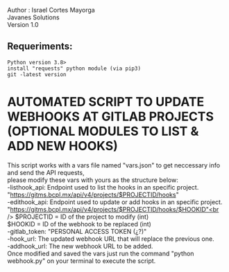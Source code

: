 Author : Israel Cortes Mayorga <br />
 Javanes Solutions <br />
 Version 1.0 <br />
 ## Requeriments: 
    Python version 3.8>
    install "requests" python module (via pip3)
    git -latest version
#
 # AUTOMATED SCRIPT TO UPDATE WEBHOOKS AT GITLAB PROJECTS (OPTIONAL MODULES TO LIST & ADD NEW HOOKS)
 This script works with a vars file named "vars.json" to get neccessary info and send the API requests, <br /> 
 please modify these vars with yours as the structure below:<br />
       -listhook_api: Endpoint used to list the hooks in an specific project.<br />
                     "https://gitms.bcpl.mx/api/v4/projects/$PROJECTID/hooks"       <br />
       -edithook_api: Endpoint used to update or add hooks in an specific project.<br />
                     "https://gitms.bcpl.mx/api/v4/projects/$PROJECTID/hooks/$HOOKID"<br />
                        $PROJECTID = ID of the project to modify (int)<br />
                        $HOOKID = ID of the webhook to be replaced (int)<br />
       -gitlab_token: "PERSONAL ACCESS TOKEN (¿?)" <br />
       -hook_url: The updated webhook URL that will replace the previous one.<br />
       -addhook_url: The new webhook URL to be added.<br />
Once modified and saved the vars just run the command "python webhook.py" on your terminal to execute the script.<br />
